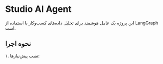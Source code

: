 # Studio AI Agent

این پروژه یک عامل هوشمند برای تحلیل داده‌های کسب‌وکار با استفاده از LangGraph است.

## نحوه اجرا

۱. نصب پیش‌نیازها:
